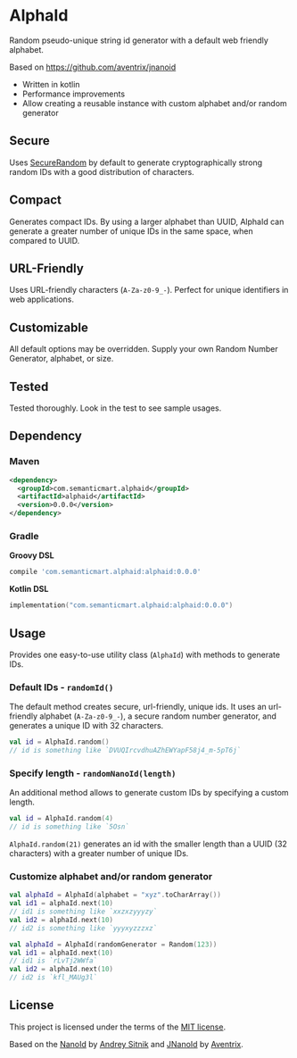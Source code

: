 # AlphaId

Random pseudo-unique string id generator with a default web friendly alphabet.

Based on https://github.com/aventrix/jnanoid
- Written in kotlin
- Performance improvements
- Allow creating a reusable instance with custom alphabet and/or random generator


## Secure

Uses [SecureRandom](https://docs.oracle.com/javase/7/docs/api/java/security/SecureRandom.html) by 
default to generate cryptographically strong random IDs with a good distribution of characters.


## Compact

Generates compact IDs. By using a larger alphabet than UUID, AlphaId can generate a greater number of unique 
IDs in the same space, when compared to UUID.


## URL-Friendly

Uses URL-friendly characters (`A-Za-z0-9_-`). Perfect for unique identifiers in web applications.


## Customizable

All default options may be overridden. Supply your own Random Number Generator, alphabet, or size.


## Tested

Tested thoroughly. Look in the test to see sample usages.


## Dependency


### Maven

```xml
<dependency>
  <groupId>com.semanticmart.alphaid</groupId>
  <artifactId>alphaid</artifactId>
  <version>0.0.0</version>
</dependency>
```


### Gradle

**Groovy DSL**

```groovy
compile 'com.semanticmart.alphaid:alphaid:0.0.0'
```

**Kotlin DSL**
```kotlin
implementation("com.semanticmart.alphaid:alphaid:0.0.0")
```


## Usage

Provides one easy-to-use utility class (`AlphaId`) with methods to generate IDs.


### Default IDs - `randomId()`

The default method creates secure, url-friendly, unique ids. It uses an url-friendly alphabet (`A-Za-z0-9_-`), 
a secure random number generator, and generates a unique ID with 32 characters.

```kotlin
val id = AlphaId.random()
// id is something like `DVUQIrcvdhuAZhEWYapF58j4_m-5pT6j`
```


### Specify length - `randomNanoId(length)`

An additional method allows to generate custom IDs by specifying a custom length.

```kotlin
val id = AlphaId.random(4)
// id is something like `5Osn`
```

`AlphaId.random(21)` generates an id with the smaller length than a UUID (32 characters) with a greater number of 
unique IDs.


### Customize alphabet and/or random generator

```kotlin
val alphaId = AlphaId(alphabet = "xyz".toCharArray())
val id1 = alphaId.next(10)
// id1 is something like `xxzxzyyyzy`
val id2 = alphaId.next(10)
// id2 is something like `yyyxyzzzxz`

val alphaId = AlphaId(randomGenerator = Random(123))
val id1 = alphaId.next(10)
// id1 is `rLvTj2WWfa`
val id2 = alphaId.next(10)
// id2 is `kfl_MAUg3l`
```

## License

This project is licensed under the terms of the [MIT license](./LICENSE).

Based on the [NanoId](https://github.com/ai/nanoid) by [Andrey Sitnik](https://github.com/ai/) and 
[JNanoId](https://github.com/aventrix/jnanoid) by [Aventrix](https://github.com/aventrix).
